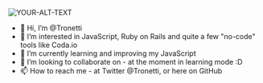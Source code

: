 <picture>
 <source media="(prefers-color-scheme: dark)" srcset="https://user-images.githubusercontent.com/75148513/195176568-bada2f2c-cc6f-4178-b096-8a500527b9b2.jpg">
 <source media="(prefers-color-scheme: light)" srcset="https://images.idgesg.net/images/article/2018/07/code_coding_javascript_laptop_by_clement_h_cc0_via_unsplash_1200x800-100763703-large.jpg">
 <img alt="YOUR-ALT-TEXT" src="YOUR-DEFAULT-IMAGE">
</picture>


- 👋 Hi, I’m @Tronetti
- 👀 I’m interested in JavaScript, Ruby on Rails and quite a few "no-code" tools like Coda.io
- 🌱 I’m currently learning and improving my JavaScript
- 💞️ I’m looking to collaborate on - at the moment in learning mode :D
- 📫 How to reach me - at Twitter @Tronetti, or here on GitHub

<!---
Tronetti/Tronetti is a ✨ special ✨ repository because its `README.md` (this file) appears on your GitHub profile.
You can click the Preview link to take a look at your changes.
--->


